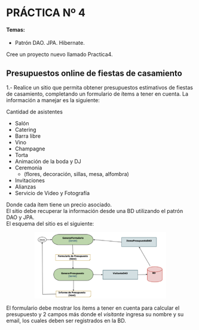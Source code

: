 # PRÁCTICA Nº 4

#### Temas:
- Patrón DAO. JPA. Hibernate.

Cree un proyecto nuevo llamado Practica4. 

## Presupuestos online de fiestas de casamiento

1.- Realice un sitio que permita obtener presupuestos estimativos de fiestas de casamiento, completando un formulario de ítems a tener en cuenta. La información a manejar es la siguiente:

Cantidad de asistentes
- Salón
- Catering
- Barra libre
- Vino
- Champagne
- Torta
- Animación de la boda y DJ
- Ceremonia
    - (flores, decoración, sillas, mesa, alfombra)
- Invitaciones
- Alianzas
- Servicio de Video y Fotografía

Donde cada ítem tiene un precio asociado. <br>
El sitio debe recuperar la información desde una BD utilizando el patrón DAO y JPA. <br>
El esquema del sitio es el siguiente:

<p align="center">
  <img src="/Practica4/assets/figura1.png" alt="Form de ejemplo" width="70%" height="70%">
</p>

El formulario debe mostrar los ítems a tener en cuenta para calcular el presupuesto y 2 campos más donde el _visitante_ ingresa su nombre y su email, los cuales deben ser registrados en la BD.
